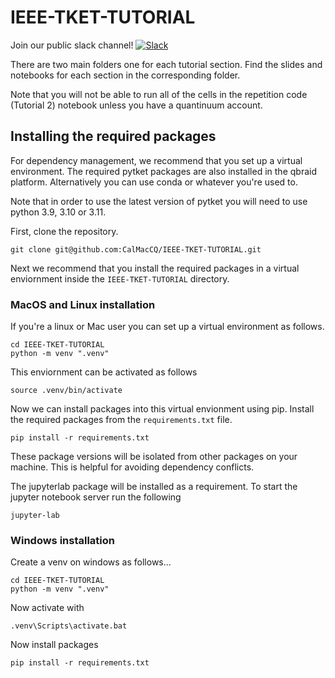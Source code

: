 # IEEE-TKET-TUTORIAL

Join our public slack channel!
[![Slack](https://img.shields.io/badge/Slack-4A154B?style=for-the-badge&logo=slack&logoColor=white)](https://tketusers.slack.com/join/shared_invite/zt-18qmsamj9-UqQFVdkRzxnXCcKtcarLRA#/shared-invite/email)

There are two main folders one for each tutorial section. Find the slides and notebooks for each section in the corresponding folder.

Note that you will not be able to run all of the cells in the repetition code (Tutorial 2) notebook unless you have a quantinuum account.

## Installing the required packages

For dependency management, we recommend that you set up a virtual environment. The required pytket packages are also installed in the qbraid platform. Alternatively you can use conda or whatever you're used to.

Note that in order to use the latest version of pytket you will need to use python 3.9, 3.10 or 3.11.

First, clone the repository.

```shell
git clone git@github.com:CalMacCQ/IEEE-TKET-TUTORIAL.git
```

Next we recommend that you install the required packages in a virtual enviornment inside the `IEEE-TKET-TUTORIAL` directory.


### MacOS and Linux installation

If you're a linux or Mac user you can set up a virtual environment as follows.

```shell
cd IEEE-TKET-TUTORIAL
python -m venv ".venv"
```
This enviornment can be activated as follows

```shell
source .venv/bin/activate
```
Now we can install packages into this virtual envionment using pip. Install the required packages from the `requirements.txt` file.

```
pip install -r requirements.txt
```

These package versions will be isolated from other packages on your machine. This is helpful for avoiding dependency conflicts.

The jupyterlab package will be installed as a requirement. To start the jupyter notebook server run the following

```shell
jupyter-lab
```

### Windows installation

Create a venv on windows as follows...

```shell
cd IEEE-TKET-TUTORIAL
python -m venv ".venv"
```

Now activate with

```shell
.venv\Scripts\activate.bat
```

Now install packages

```shell
pip install -r requirements.txt
```


